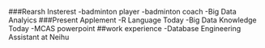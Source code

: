 ###Rearsh Insterest
-badminton player
-badminton coach
-Big Data Analyics
###Present Applement
-R Language Today
-Big Data Knowledge Today
-MCAS powerpoint
##work experience
-Database Engineering Assistant at Neihu

<!--
**Andy881208/Andy881208** is a ✨ _special_ ✨ repository because its `README.md` (this file) appears on your GitHub profile.

Here are some ideas to get you started:

- 🔭 I’m currently working on ...
- 🌱 I’m currently learning ...
- 👯 I’m looking to collaborate on ...
- 🤔 I’m looking for help with ...
- 💬 Ask me about ...
- 📫 How to reach me: ...
- 😄 Pronouns: ...
- ⚡ Fun fact: ...
-->
